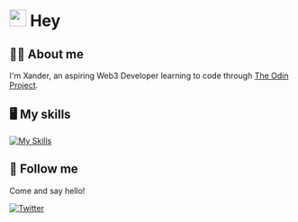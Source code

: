 # <img src="https://github.com/xanderbylo/xanderbylo/blob/main/wave.gif?raw=true" width="30px"> Hey

## :man_technologist: About me

I'm Xander, an aspiring Web3 Developer learning to code through [The Odin Project](https://www.theodinproject.com/).

## :desktop_computer: My skills

[![My Skills](https://skillicons.dev/icons?i=html,css,js,git)](https://skillicons.dev)

## :iphone: Follow me

Come and say hello!

[![Twitter](https://img.shields.io/twitter/follow/xanderbylo?logo=twitter&style=for-the-badge)](https://twitter.com/xanderbylo)